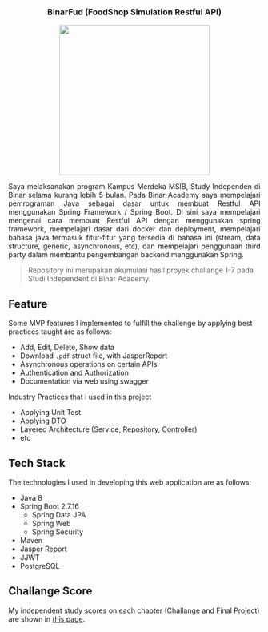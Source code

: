 ### <center>BinarFud (FoodShop Simulation Restful API) </center>

<center><img src="https://mediabangsa.co.id/wp-content/uploads/2023/07/Binar_-_Logo_warna.original.png" width="300"></center>

<p align="justify"> Saya melaksanakan program Kampus Merdeka MSIB, Study Independen di Binar selama kurang lebih 5 bulan. Pada Binar Academy saya mempelajari pemrograman Java sebagai dasar untuk membuat Restful API menggunakan Spring Framework / Spring Boot. Di  sini saya mempelajari mengenai cara membuat Restful API dengan menggunakan spring framework, mempelajari dasar dari docker dan deployment, mempelajari bahasa java termasuk fitur-fitur yang tersedia di bahasa ini (stream, data structure, generic, asynchronous, etc), dan mempelajari penggunaan third party dalam membantu pengembangan backend menggunakan Spring.</p>

> Repository ini merupakan akumulasi hasil proyek challange 1-7 pada Studi Independent di Binar Academy. 

## Feature
Some MVP features I implemented to fulfill the challenge by applying best practices taught are as follows:
- Add, Edit, Delete, Show data
- Download `.pdf` struct file, with JasperReport
- Asynchronous operations on certain APIs
- Authentication and Authorization
- Documentation via web using swagger

Industry Practices that i used in this project
- Applying Unit Test
- Applying DTO
- Layered Architecture (Service, Repository, Controller)
- etc

## Tech Stack
The technologies I used in developing this web application are as follows:
- Java 8
- Spring Boot 2.7.16
  - Spring Data JPA
  - Spring Web
  - Spring Security
- Maven
- Jasper Report
- JJWT
- PostgreSQL

## Challange Score
My independent study scores on each chapter (Challange and Final Project) are shown in <a href="Final Report Scale 1-100 BEJ Habbatul Qolbi H.pdf">this page</a>.